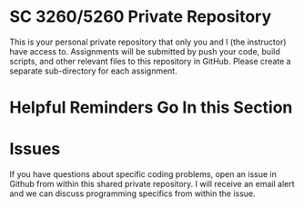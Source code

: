 # SC 3260/5260 Private Repository

This is your personal private repository that only you 
and I (the instructor) have access to. Assignments will 
be submitted by push your code, build scripts, and other
relevant files to this repository in GitHub. Please create
a separate sub-directory for each assignment.

# Helpful Reminders Go In this Section

# Issues

If you have questions about specific coding problems, open
an issue in Github from within this shared private repository. 
I will receive an email alert and we can discuss programming
specifics from within the issue.